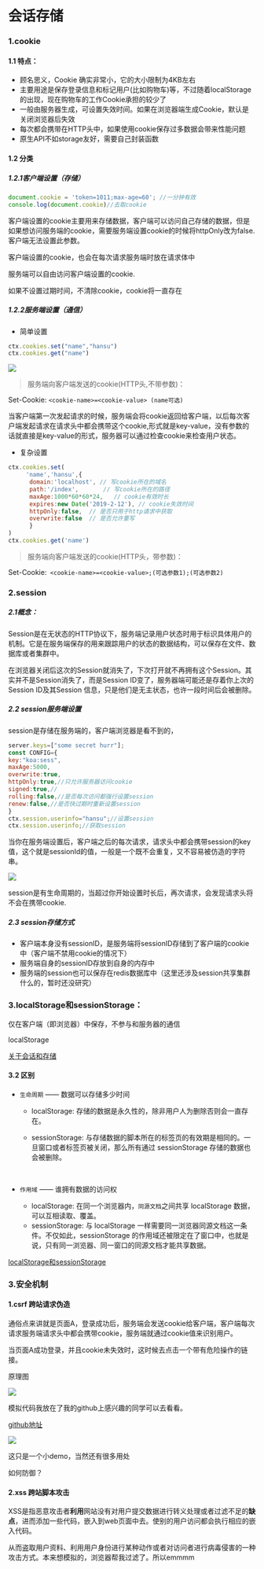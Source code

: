 # 会话存储

### 1.cookie

#### 1.1 特点：

* 顾名思义，Cookie 确实非常小，它的大小限制为4KB左右
* 主要用途是保存登录信息和标记用户(比如购物车)等，不过随着localStorage的出现，现在购物车的工作Cookie承担的较少了
* 一般由服务器生成，可设置失效时间。如果在浏览器端生成Cookie，默认是关闭浏览器后失效
* 每次都会携带在HTTP头中，如果使用cookie保存过多数据会带来性能问题
* 原生API不如storage友好，需要自己封装函数

#### 1.2 分类

##### 1.2.1客户端设置（存储）

```javascript
document.cookie = 'token=1011;max-age=60'; //一分钟有效
console.log(document.cookie)//去取cookie
```

客户端设置的cookie主要用来存储数据，客户端可以访问自己存储的数据，但是如果想访问服务端的cookie，需要服务端设置cookie的时候将httpOnly改为false.客户端无法设置此参数。

客户端设置的cookie，也会在每次请求服务端时放在请求体中

服务端可以自由访问客户端设置的cookie.

如果不设置过期时间，不清除cookie，cookie将一直存在

##### 1.2.2服务端设置（通信）

* 简单设置

```javascript
ctx.cookies.set("name","hansu")
ctx.cookies.get("name")
```

![](https://hansu-1253325863.cos.ap-shanghai.myqcloud.com/%E9%9D%A2%E8%AF%95/cookie1.jpg)

> 服务端向客户端发送的cookie(HTTP头,不带参数)：

Set-Cookie: `<cookie-name>=<cookie-value> (name可选)`

当客户端第一次发起请求的时候，服务端会将cookie返回给客户端，以后每次客户端发起请求在请求头中都会携带这个cookie,形式就是key-value，没有参数的话就直接是key-value的形式，服务器可以通过检查cookie来检查用户状态。



* 复杂设置

```javascript
ctx.cookies.set(
     'name','hansu',{
      domain:'localhost', // 写cookie所在的域名
      path:'/index',       // 写cookie所在的路径
      maxAge:1000*60*60*24,   // cookie有效时长
      expires:new Date('2019-2-12'), // cookie失效时间
      httpOnly:false,  // 是否只用于http请求中获取
      overwrite:false  // 是否允许重写
      }
)
ctx.cookies.get('name')
```

> 服务端向客户端发送的cookie(HTTP头，带参数)：

Set-Cookie:` <cookie-name>=<cookie-value>;(可选参数1);(可选参数2)`



### 2.session

##### 2.1概念：

Session是在无状态的HTTP协议下，服务端记录用户状态时用于标识具体用户的机制。它是在服务端保存的用来跟踪用户的状态的数据结构，可以保存在文件、数据库或者集群中。

在浏览器关闭后这次的Session就消失了，下次打开就不再拥有这个Session。其实并不是Session消失了，而是Session ID变了，服务器端可能还是存着你上次的Session ID及其Session 信息，只是他们是无主状态，也许一段时间后会被删除。

##### 2.2 session服务端设置

session是存储在服务端的，客户端浏览器是看不到的，

```javascript
server.keys=["some secret hurr"];
const CONFIG={
key:"koa:sess",
maxAge:5000,
overwrite:true,
httpOnly:true,//只允许服务器访问cookie
signed:true,//
rolling:false,//是否每次访问都强行设置session
renew:false,//是否快过期时重新设置session
}
ctx.session.userinfo="hansu";//设置session
ctx.session.userinfo;//获取session
```

当你在服务端设置后，客户端之后的每次请求，请求头中都会携带session的key值，这个就是sessionId的值，一般是一个既不会重复，又不容易被仿造的字符串。

![](https://hansu-1253325863.cos.ap-shanghai.myqcloud.com/%E9%9D%A2%E8%AF%95/session.jpg)

session是有生命周期的，当超过你开始设置时长后，再次请求，会发现请求头将不会在携带cookie.

##### 2.3 session存储方式

* 客户端本身没有sessionID，是服务端将sessionID存储到了客户端的cookie中（客户端不禁用cookie的情况下）
* 服务端自身的sessionID存放到自身的内存中
* 服务端的session也可以保存在redis数据库中（这里还涉及session共享集群什么的，暂时还没研究）

### 3.localStorage和sessionStorage：

仅在客户端（即浏览器）中保存，不参与和服务器的通信

localStorage

[关于会话和存储](https://juejin.im/post/5a191c47f265da43111fe859)

#### 3.2 区别

* `生命周期` —— 数据可以存储多少时间

  * localStorage: 存储的数据是永久性的，除非用户人为删除否则会一直存在。

  * sessionStorage: 与存储数据的脚本所在的标签页的有效期是相同的。一旦窗口或者标签页被关闭，那么所有通过 sessionStorage 存储的数据也会被删除。

    ​

* `作用域` —— 谁拥有数据的访问权

  * localStorage: 在同一个浏览器内，`同源文档`之间共享 localStorage 数据，可以互相读取、覆盖。
  * sessionStorage: 与 localStorage 一样需要同一浏览器同源文档这一条件。不仅如此，sessionStorage 的作用域还被限定在了窗口中，也就是说，只有同一浏览器、同一窗口的同源文档才能共享数据。

[localStorage和sessionStorage](https://juejin.im/entry/5ac4d661f265da23a049c92a)



### 3.安全机制

#### 1.csrf 跨站请求伪造

通俗点来讲就是页面A，登录成功后，服务端会发送cookie给客户端，客户端每次请求服务端请求头中都会携带cookie，服务端就通过cookie值来识别用户。

当页面A成功登录，并且cookie未失效时，这时候去点击一个带有危险操作的链接。

原理图

![](https://hansu-1253325863.cos.ap-shanghai.myqcloud.com/%E9%9D%A2%E8%AF%95/csrf.jpg)

模拟代码我放在了我的github上感兴趣的同学可以去看看。

[github地址](https://github.com/hansu123/blog-comments/tree/security)

![](https://hansu-1253325863.cos.ap-shanghai.myqcloud.com/%E9%9D%A2%E8%AF%95/xrfs.gif)

这只是一个小demo，当然还有很多用处

如何防御？



#### 2.xss 跨站脚本攻击

XSS是指恶意攻击者**利用**网站没有对用户提交数据进行转义处理或者过滤不足的**缺点**，进而添加一些代码，嵌入到web页面中去。使别的用户访问都会执行相应的嵌入代码。

从而盗取用户资料、利用用户身份进行某种动作或者对访问者进行病毒侵害的一种攻击方式。本来想模拟的，浏览器帮我过滤了。所以emmmm





